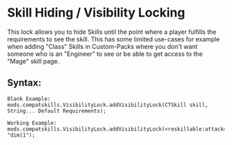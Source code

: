 # Skill Hiding / Visibility Locking

This lock allows you to hide Skills until the point where a player fulfills the requirements to see the skill.
This has some limited use-cases for example when adding "Class" Skills in Custom-Packs where you don't want someone who is an "Engineer" to see or be able to get access to the "Mage" skill page.
 
## Syntax:
```
Blank Example:
mods.compatskills.VisibilityLock.addVisibilityLock(CTSkill skill, String... Default Requirements);

Working Example:
mods.compatskills.VisibilityLock.addVisibilityLock(<reskillable:attack>, "dim|1");
```